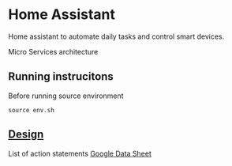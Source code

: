 # Home Assistant
Home assistant to automate daily tasks and control smart devices.

Micro Services architecture

## Running instrucitons
Before running source environment
    
    source env.sh

## [Design](https://github.com/naren-m/home_assistant/tree/master/design)
List of action statements [Google Data Sheet](https://docs.google.com/spreadsheets/d/10Gv-fn5q7PAu1UqpnfmifxHsyIDZredYZ4RxdRXsEfk/edit#gid=0)

